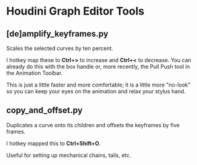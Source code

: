 
# Houdini Graph Editor Tools
## [de]amplify_keyframes.py 

Scales the selected curves by ten percent.

I hotkey map these to **Ctrl+>** to increase and **Ctrl+<** to decrease.
You can already do this with the box handle or, more recently, the Pull Push tool in the Animation Toolbar.

This is just a little faster and more comfortable; it is a little more "no-look" so you can keep your eyes on the animation and relax your stylus hand.

## copy_and_offset.py

Duplicates a curve onto its children and offsets the keyframes by five frames.

I hotkey mapped this to **Ctrl+Shift+O**.

Useful for setting up mechanical chains, tails, etc.
